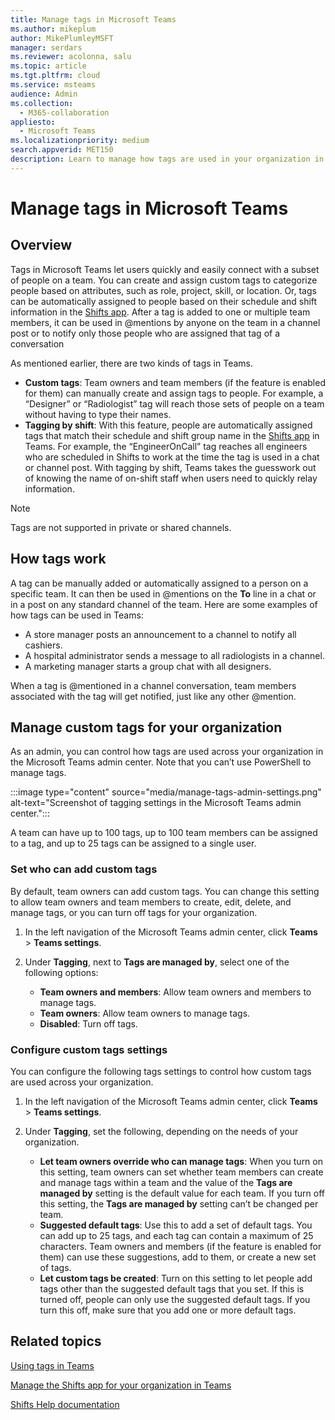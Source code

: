 ```yaml
---
title: Manage tags in Microsoft Teams
ms.author: mikeplum
author: MikePlumleyMSFT
manager: serdars
ms.reviewer: acolonna, salu
ms.topic: article
ms.tgt.pltfrm: cloud
ms.service: msteams
audience: Admin
ms.collection: 
  - M365-collaboration
appliesto: 
  - Microsoft Teams
ms.localizationpriority: medium
search.appverid: MET150
description: Learn to manage how tags are used in your organization in Microsoft Teams.
---
```


# Manage tags in Microsoft Teams

## Overview

Tags in Microsoft Teams let users quickly and easily connect with a subset of people on a team. You can create and assign custom tags to categorize people based on attributes, such as role, project, skill, or location. Or, tags can be automatically assigned to people based on their schedule and shift information in the [Shifts app](https://support.microsoft.com/office/apps-and-services-cc1fba57-9900-4634-8306-2360a40c665b?#PickTab=Shifts). After a tag is added to one or multiple team members, it can be used in @mentions by anyone on the team in a channel post or to notify only those people who are assigned that tag of a conversation

As mentioned earlier, there are two kinds of tags in Teams.

- **Custom tags**: Team owners and team members (if the feature is enabled for them) can manually create and assign tags to people. For example, a “Designer” or “Radiologist” tag will reach those sets of people on a team without having to type their names.
- **Tagging by shift**: With this feature, people are automatically assigned tags that match their schedule and shift group name in the [Shifts app](https://support.microsoft.com/office/get-started-in-shifts-5f3e30d8-1821-4904-be26-c3cd25a497d6#bkmk_openshiftsappdesktop) in Teams. For example, the “EngineerOnCall” tag reaches all engineers who are scheduled in Shifts to work at the time the tag is used in a chat or channel post. With tagging by shift, Teams takes the guesswork out of knowing the name of on-shift staff when users need to quickly relay information.

> [!NOTE]
> Tags are not supported in private or shared channels.

## How tags work

A tag can be manually added or automatically assigned to a person on a specific team. It can then be used in @mentions on the **To** line in a chat or in a post on any standard channel of the team. Here are some examples of how tags can be used in Teams:

- A store manager posts an announcement to a channel to notify all cashiers.
- A hospital administrator sends a message to all radiologists in a channel.
- A marketing manager starts a group chat with all designers.

When a tag is @mentioned in a channel conversation, team members associated with the tag will get notified, just like any other @mention.

## Manage custom tags for your organization

As an admin, you can control how tags are used across your organization in the Microsoft Teams admin center. Note that you can’t use PowerShell to manage tags.

:::image type="content" source="media/manage-tags-admin-settings.png" alt-text="Screenshot of tagging settings in the Microsoft Teams admin center.":::

A team can have up to 100 tags, up to 100 team members can be assigned to a tag, and up to 25 tags can be assigned to a single user.

### Set who can add custom tags

By default, team owners can add custom tags. You can change this setting to allow team owners and team members to create, edit, delete, and manage tags, or you can turn off tags for your organization.

1. In the left navigation of the Microsoft Teams admin center, click **Teams** \> **Teams settings**.

2. Under **Tagging**, next to **Tags are managed by**, select one of the following options:

    - **Team owners and members**: Allow team owners and members to manage tags.
    - **Team owners**: Allow team owners to manage tags.
    - **Disabled**: Turn off tags.

### Configure custom tags settings

You can configure the following tags settings to control how custom tags are used across your organization.

1. In the left navigation of the Microsoft Teams admin center, click **Teams** \> **Teams settings**.

2. Under **Tagging**, set the following, depending on the needs of your organization.

    - **Let team owners override who can manage tags**: When you turn on this setting, team owners can set whether team members can create and manage tags within a team and the value of the **Tags are managed by** setting is the default value for each team. If you turn off this setting, the **Tags are managed by** setting can’t be changed per team.
    - **Suggested default tags**: Use this to add a set of default tags. You can add up to 25 tags, and each tag can contain a maximum of 25 characters. Team owners and members (if the feature is enabled for them) can use these suggestions, add to them, or create a new set of tags.
    - **Let custom tags be created**: Turn on this setting to let people add tags other than the suggested default tags that you set. If this is turned off, people can only use the suggested default tags. If you turn this off, make sure that you add one or more default tags.

## Related topics

[Using tags in Teams](https://support.office.com/article/using-tags-in-teams-667bd56f-32b8-4118-9a0b-56807c96d91e)

[Manage the Shifts app for your organization in Teams](expand-teams-across-your-org/shifts/manage-the-shifts-app-for-your-organization-in-teams.md)

[Shifts Help documentation](https://support.microsoft.com/office/apps-and-services-cc1fba57-9900-4634-8306-2360a40c665b)
